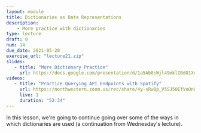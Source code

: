 ```yaml
---
layout: module
title: Dictionaries as Data Representations
description:
    - More practice with dictionaries
type: lecture
draft: 0
num: 14
due_date: 2021-05-20
exercise_url: "lecture21.zip"
slides:
   - title: "More Dictionary Practice"
     url: https://docs.google.com/presentation/d/1a5Ab0sWjl49mklIBdO1XocaUTCdgEUGTar2NBGNDkiM/edit?usp=sharing
videos:
   - title: "Practice Querying API Endpoints with Spotify"
     url: https://northwestern.zoom.us/rec/share/4y-sRw8p_V5SJ5OEfVoOnWbu_pajWsQywUCrmYdIIJdDASAc3kOI9JRp5mwlPuzK.MJEbewz0jNpSEV9P?startTime=1604679312000
     live: 1
     duration: "52:34"
---
```


In this lesson, we're going to continue going over some of the ways in which dictionaries are used (a continuation from Wednesday's lecture).
